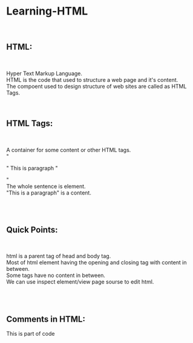 # Learning-HTML
<br>
<h2>HTML: </H2><BR>
<p>Hyper Text Markup Language.<br>
HTML is the code that used to structure a web page and it's content.<br>
The compoent used to design structure of web sites are called as HTML Tags.<br></p>
<br>
<h2>HTML Tags: </h2><br>
<p>
    A container for some content or other HTML tags.<br>
    "<p>" This is paragraph "</p>"<br>
    The whole sentence is element.<br>
    "This is a paragraph" is a content.</p>
</p><br><br>
<h2>Quick Points: </h2>
<br>
<p>
    html is a parent tag of head and body tag.<br>
    Most of html element having the opening and closing tag with content in between.<br>
    Some tags have no content in between.<br>  
    We can use inspect element/view page sourse to edit html.<br>
</p>
<br><br>
<h2>Comments in HTML: </h2>
This is part of code 


    




